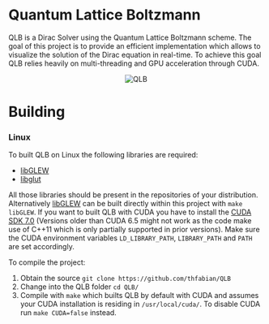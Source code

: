 # Quantum Lattice Boltzmann

QLB is a Dirac Solver using the Quantum Lattice Boltzmann scheme. The goal of this project is to provide an efficient implementation which allows to visualize the solution of the Dirac equation in real-time. To achieve this goal QLB relies heavily on multi-threading and GPU acceleration through CUDA.

<p align="center">
  <img src="https://github.com/thfabian/QLB/blob/master/data/QLBtest.png?raw=true" alt="QLB"/>
</p>

# Building

### Linux

To built QLB on Linux the following libraries are required:
- [libGLEW][libGLEW]
- [libglut][libglut]

All those libraries should be present in the repositories of your distribution. Alternatively [libGLEW][libGLEW] can be built directly within this project with `make libGLEW`.
If you want to built QLB with CUDA you have to install the [CUDA SDK 7.0][cudasdk] (Versions older than CUDA 6.5 might not work as the code make use of C++11 which is only partially supported in prior versions). Make sure the CUDA environment variables `LD_LIBRARY_PATH`, `LIBRARY_PATH` and `PATH` are set accordingly.

To compile the project:

1. Obtain the source `git clone https://github.com/thfabian/QLB`
2. Change into the QLB folder `cd QLB/`
3. Compile with `make` which builts QLB by default with CUDA and assumes your CUDA installation is residing in `/usr/local/cuda/`. To disable CUDA run `make CUDA=false` instead.

[libGLEW]: http://glew.sourceforge.net/
[libglut]: http://freeglut.sourceforge.net/
[cudasdk]: https://developer.nvidia.com/cuda-downloads
